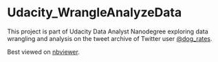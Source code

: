 # Udacity_WrangleAnalyzeData

This project is part of Udacity Data Analyst Nanodegree exploring data wrangling and analysis on the tweet archive of Twitter user [@dog_rates](https://twitter.com/dog_rates).

Best viewed on [nbviewer](https://nbviewer.jupyter.org/github/ulnikiforova/Udacity_WrangleAnalyzeData/tree/master/).